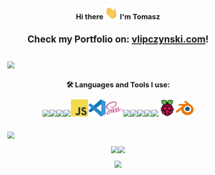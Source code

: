 

### <p align="center"> Hi there <img src="https://github.com/ABSphreak/ABSphreak/blob/master/gifs/Hi.gif" width="30px" height="30px"> I'm Tomasz </p>
  
## <p align="center"> Check my Portfolio on: [vlipczynski.com][portfolio]! </p>

  

</br>
<img src="https://user-images.githubusercontent.com/73097560/115834477-dbab4500-a447-11eb-908a-139a6edaec5c.gif">

###  <p align="center"> :hammer_and_wrench: Languages and Tools I use: </p>

<p align="center">
<img height=40 src="https://cdn.jsdelivr.net/gh/devicons/devicon/icons/react/react-original.svg" /><img height=40 src="https://cdn.jsdelivr.net/gh/devicons/devicon/icons/python/python-original.svg"/><img height=40 src="https://cdn.jsdelivr.net/gh/devicons/devicon/icons/html5/html5-original.svg" /><img height=40 src="https://cdn.jsdelivr.net/gh/devicons/devicon/icons/css3/css3-original.svg" /><img height=40 src="https://raw.githubusercontent.com/devicons/devicon/v2.15.1/icons/javascript/javascript-original.svg" /><img height=40 src="https://raw.githubusercontent.com/devicons/devicon/v2.15.1/icons/vscode/vscode-original.svg"/><img height=40 src="https://raw.githubusercontent.com/devicons/devicon/v2.15.1/icons/sass/sass-original.svg"/><img height=40 src="https://cdn.jsdelivr.net/gh/devicons/devicon/icons/figma/figma-original.svg"/><img height=40 src="https://cdn.jsdelivr.net/gh/devicons/devicon/icons/linux/linux-original.svg"/><img height=40 src="https://cdn.jsdelivr.net/gh/devicons/devicon/icons/amazonwebservices/amazonwebservices-original.svg"/><img height=40 src="https://cdn.jsdelivr.net/gh/devicons/devicon/icons/docker/docker-original.svg"/><img height=40 src="https://cdn.jsdelivr.net/gh/devicons/devicon/icons/github/github-original.svg"/><img height=40 src="https://raw.githubusercontent.com/devicons/devicon/master/icons/raspberrypi/raspberrypi-original.svg"/><img height=40 src="https://raw.githubusercontent.com/devicons/devicon/v2.15.1/icons/blender/blender-original.svg"/></p>

</br>
<img src="https://user-images.githubusercontent.com/73097560/115834477-dbab4500-a447-11eb-908a-139a6edaec5c.gif">
</br>

 <p align="center"><img src="https://github-readme-stats.vercel.app/api/top-langs/?username=v714&hide=tcl,C,gsc,makefile,C%2B%2B,python&theme=tokyonight"><img src="https://github-readme-stats.vercel.app/api?username=V714&show_icons=true&theme=radical"></p>

 <p align="center"> <img src="http://github-readme-streak-stats.herokuapp.com?user=v714&theme=dark&background=000000"> </p>

 

[portfolio]: https://vlipczynski.com/
